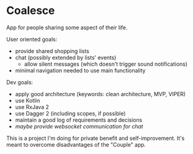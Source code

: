 # Coalesce
App for people sharing some aspect of their life.

User oriented goals:
* provide shared shopping lists
* chat (possibly extended by lists' events)
   + allow silent messages (which doesn't trigger sound notifications)
* minimal navigation needed to use main functionality

Dev goals:
* apply good architecture (keywords: clean architecture, MVP, VIPER)
* use Kotlin
* use RxJava 2
* use Dagger 2 (including scopes, if possible)
* maintain a good log of requirements and decisions
* _maybe provide websocket communication for chat_

This is a project I'm doing for private benefit and self-improvement. It's meant to overcome disadvantages of the "Couple" app.
